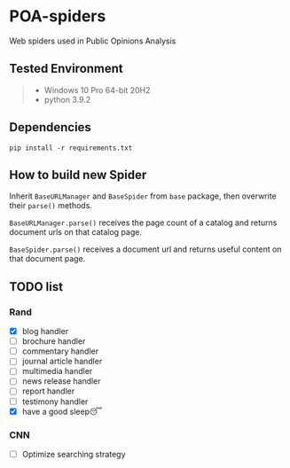 # POA-spiders
Web spiders used in Public Opinions Analysis

## Tested Environment
> + Windows 10 Pro 64-bit 20H2
> + python 3.9.2

## Dependencies
```commandline
pip install -r requirements.txt
```

## How to build new Spider
Inherit `BaseURLManager` and `BaseSpider` from `base` package, then overwrite their `parse()` methods.

`BaseURLManager.parse()` receives the page count of a catalog and returns document urls on that catalog page.

`BaseSpider.parse()` receives a document url and returns useful content on that document page.

## TODO list

### Rand
 - [x] blog handler
 - [ ] brochure handler
 - [ ] commentary handler
 - [ ] journal article handler
 - [ ] multimedia handler
 - [ ] news release handler
 - [ ] report handler
 - [ ] testimony handler
 - [x] have a good sleep😴
### CNN
 - [ ] Optimize searching strategy
